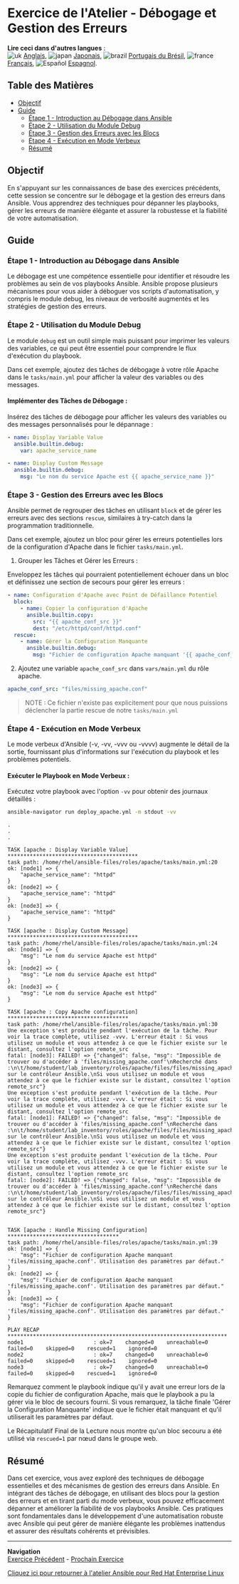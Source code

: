 # Exercice de l'Atelier - Débogage et Gestion des Erreurs

**Lire ceci dans d'autres langues** :
<br>![uk](../../../images/uk.png) [Anglais](README.md), ![japan](../../../images/japan.png) [Japonais](README.ja.md), ![brazil](../../../images/brazil.png) [Portugais du Brésil](README.pt-br.md), ![france](../../../images/fr.png) [Français](README.fr.md), ![Español](../../../images/col.png) [Espagnol](README.es.md).

## Table des Matières

- [Objectif](#objectif)
- [Guide](#guide)
  - [Étape 1 - Introduction au Débogage dans Ansible](#étape-1---introduction-au-débogage-dans-ansible)
  - [Étape 2 - Utilisation du Module Debug](#étape-2---utilisation-du-module-debug)
  - [Étape 3 - Gestion des Erreurs avec les Blocs](#étape-3---gestion-des-erreurs-avec-les-blocs)
  - [Étape 4 - Exécution en Mode Verbeux](#étape-4---exécution-en-mode-verbeux)
  - [Résumé](#résumé)

## Objectif

En s'appuyant sur les connaissances de base des exercices précédents, cette session se concentre sur le débogage et la gestion des erreurs dans Ansible. Vous apprendrez des techniques pour dépanner les playbooks, gérer les erreurs de manière élégante et assurer la robustesse et la fiabilité de votre automatisation.

## Guide

### Étape 1 - Introduction au Débogage dans Ansible

Le débogage est une compétence essentielle pour identifier et résoudre les problèmes au sein de vos playbooks Ansible. Ansible propose plusieurs mécanismes pour vous aider à déboguer vos scripts d'automatisation, y compris le module debug, les niveaux de verbosité augmentés et les stratégies de gestion des erreurs.

### Étape 2 - Utilisation du Module Debug

Le module `debug` est un outil simple mais puissant pour imprimer les valeurs des variables, ce qui peut être essentiel pour comprendre le flux d'exécution du playbook.

Dans cet exemple, ajoutez des tâches de débogage à votre rôle Apache dans le `tasks/main.yml` pour afficher la valeur des variables ou des messages.

#### Implémenter des Tâches de Débogage :

Insérez des tâches de débogage pour afficher les valeurs des variables ou des messages personnalisés pour le dépannage :

```yaml
- name: Display Variable Value
  ansible.builtin.debug:
    var: apache_service_name

- name: Display Custom Message
  ansible.builtin.debug:
    msg: "Le nom du service Apache est {{ apache_service_name }}"
```

### Étape 3 - Gestion des Erreurs avec les Blocs

Ansible permet de regrouper des tâches en utilisant `block` et de gérer les erreurs avec des sections `rescue`, similaires à try-catch dans la programmation traditionnelle.

Dans cet exemple, ajoutez un bloc pour gérer les erreurs potentielles lors de la configuration d'Apache dans le fichier `tasks/main.yml`.

1. Grouper les Tâches et Gérer les Erreurs :

Enveloppez les tâches qui pourraient potentiellement échouer dans un bloc et définissez une section de secours pour gérer les erreurs :

```yaml
- name: Configuration d'Apache avec Point de Défaillance Potentiel
  block:
    - name: Copier la configuration d'Apache
      ansible.builtin.copy:
        src: "{{ apache_conf_src }}"
        dest: "/etc/httpd/conf/httpd.conf"
  rescue:
    - name: Gérer la Configuration Manquante
      ansible.builtin.debug:
        msg: "Fichier de configuration Apache manquant '{{ apache_conf_src }}'. Utilisation des paramètres par défaut."
```

2. Ajoutez une variable `apache_conf_src` dans `vars/main.yml` du rôle apache.

```yaml
apache_conf_src: "files/missing_apache.conf"
```

> NOTE : Ce fichier n'existe pas explicitement pour que nous puissions déclencher la partie rescue de notre `tasks/main.yml`

### Étape 4 - Exécution en Mode Verbeux

Le mode verbeux d'Ansible (-v, -vv, -vvv ou -vvvv) augmente le détail de la sortie, fournissant plus d'informations sur l'exécution du playbook et les problèmes potentiels.

#### Exécuter le Playbook en Mode Verbeux :

Exécutez votre playbook avec l'option `-vv` pour obtenir des journaux détaillés :

```bash
ansible-navigator run deploy_apache.yml -m stdout -vv
```

```
.
.
.

TASK [apache : Display Variable Value] *****************************************
task path: /home/rhel/ansible-files/roles/apache/tasks/main.yml:20
ok: [node1] => {
    "apache_service_name": "httpd"
}
ok: [node2] => {
    "apache_service_name": "httpd"
}
ok: [node3] => {
    "apache_service_name": "httpd"
}

TASK [apache : Display Custom Message] *****************************************
task path: /home/rhel/ansible-files/roles/apache/tasks/main.yml:24
ok: [node1] => {
    "msg": "Le nom du service Apache est httpd"
}
ok: [node2] => {
    "msg": "Le nom du service Apache est httpd"
}
ok: [node3] => {
    "msg": "Le nom du service Apache est httpd"
}

TASK [apache : Copy Apache configuration] **************************************
task path: /home/rhel/ansible-files/roles/apache/tasks/main.yml:30
Une exception s'est produite pendant l'exécution de la tâche. Pour voir la trace complète, utilisez -vvv. L'erreur était : Si vous utilisez un module et vous attendez à ce que le fichier existe sur le distant, consultez l'option remote_src
fatal: [node3]: FAILED! => {"changed": false, "msg": "Impossible de trouver ou d'accéder à 'files/missing_apache.conf'\nRecherché dans :\n\t/home/student/lab_inventory/roles/apache/files/files/missing_apache.conf\n\t/home/student/lab_inventory/roles/apache/files/missing_apache.conf\n\t/home/student/lab_inventory/roles/apache/tasks/files/files/missing_apache.conf\n\t/home/student/lab_inventory/roles/apache/tasks/files/missing_apache.conf\n\t/home/student/lab_inventory/files/files/missing_apache.conf\n\t/home/student/lab_inventory/files/missing_apache.conf sur le contrôleur Ansible.\nSi vous utilisez un module et vous attendez à ce que le fichier existe sur le distant, consultez l'option remote_src"}
Une exception s'est produite pendant l'exécution de la tâche. Pour voir la trace complète, utilisez -vvv. L'erreur était : Si vous utilisez un module et vous attendez à ce que le fichier existe sur le distant, consultez l'option remote_src
fatal: [node1]: FAILED! => {"changed": false, "msg": "Impossible de trouver ou d'accéder à 'files/missing_apache.conf'\nRecherché dans :\n\t/home/student/lab_inventory/roles/apache/files/files/missing_apache.conf\n\t/home/student/lab_inventory/roles/apache/files/missing_apache.conf\n\t/home/student/lab_inventory/roles/apache/tasks/files/files/missing_apache.conf\n\t/home/student/lab_inventory/roles/apache/tasks/files/missing_apache.conf\n\t/home/student/lab_inventory/files/files/missing_apache.conf\n\t/home/student/lab_inventory/files/missing_apache.conf sur le contrôleur Ansible.\nSi vous utilisez un module et vous attendez à ce que le fichier existe sur le distant, consultez l'option remote_src"}
Une exception s'est produite pendant l'exécution de la tâche. Pour voir la trace complète, utilisez -vvv. L'erreur était : Si vous utilisez un module et vous attendez à ce que le fichier existe sur le distant, consultez l'option remote_src
fatal: [node2]: FAILED! => {"changed": false, "msg": "Impossible de trouver ou d'accéder à 'files/missing_apache.conf'\nRecherché dans :\n\t/home/student/lab_inventory/roles/apache/files/files/missing_apache.conf\n\t/home/student/lab_inventory/roles/apache/files/missing_apache.conf\n\t/home/student/lab_inventory/roles/apache/tasks/files/files/missing_apache.conf\n\t/home/student/lab_inventory/roles/apache/tasks/files/missing_apache.conf\n\t/home/student/lab_inventory/files/files/missing_apache.conf\n\t/home/student/lab_inventory/files/missing_apache.conf sur le contrôleur Ansible.\nSi vous utilisez un module et vous attendez à ce que le fichier existe sur le distant, consultez l'option remote_src"}


TASK [apache : Handle Missing Configuration] ***********************************
task path: /home/rhel/ansible-files/roles/apache/tasks/main.yml:39
ok: [node1] => {
    "msg": "Fichier de configuration Apache manquant 'files/missing_apache.conf'. Utilisation des paramètres par défaut."
}
ok: [node2] => {
    "msg": "Fichier de configuration Apache manquant 'files/missing_apache.conf'. Utilisation des paramètres par défaut."
}
ok: [node3] => {
    "msg": "Fichier de configuration Apache manquant 'files/missing_apache.conf'. Utilisation des paramètres par défaut."
}

PLAY RECAP *********************************************************************
node1                      : ok=7    changed=0    unreachable=0    failed=0    skipped=0    rescued=1    ignored=0
node2                      : ok=7    changed=0    unreachable=0    failed=0    skipped=0    rescued=1    ignored=0
node3                      : ok=7    changed=0    unreachable=0    failed=0    skipped=0    rescued=1    ignored=0

```

Remarquez comment le playbook indique qu'il y avait une erreur lors de la copie du fichier de configuration Apache, mais que le playbook a pu la gérer via le bloc de secours fourni. Si vous remarquez, la tâche finale 'Gérer la Configuration Manquante' indique que le fichier était manquant et qu'il utiliserait les paramètres par défaut.

Le Récapitulatif Final de la Lecture nous montre qu'un bloc secouru a été utilisé via `rescued=1` par nœud dans le groupe web.

## Résumé

Dans cet exercice, vous avez exploré des techniques de débogage essentielles et des mécanismes de gestion des erreurs dans Ansible. En intégrant des tâches de débogage, en utilisant des blocs pour la gestion des erreurs et en tirant parti du mode verbeux, vous pouvez efficacement dépanner et améliorer la fiabilité de vos playbooks Ansible. Ces pratiques sont fondamentales dans le développement d'une automatisation robuste avec Ansible qui peut gérer de manière élégante les problèmes inattendus et assurer des résultats cohérents et prévisibles.

---
**Navigation**
<br>
[Exercice Précédent](../1.7-role/README.fr.md) - [Prochain Exercice](../2.1-intro/README.fr.md)

[Cliquez ici pour retourner à l'atelier Ansible pour Red Hat Enterprise Linux](../README.md#section-1---ansible-engine-exercises)

